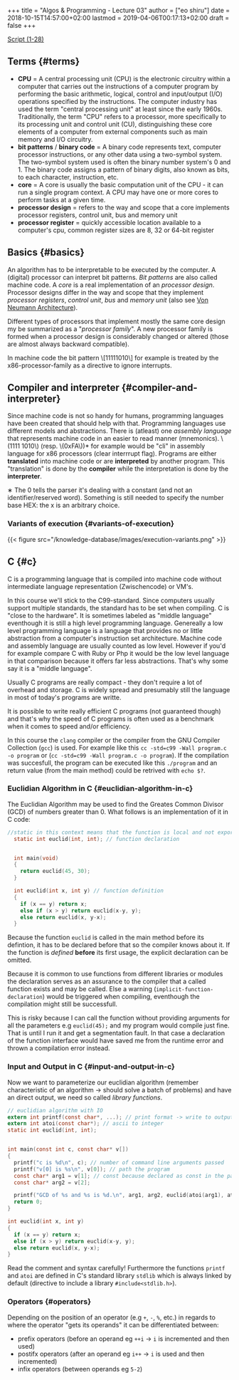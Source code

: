 +++
title = "Algos & Programming - Lecture 03"
author = ["eo shiru"]
date = 2018-10-15T14:57:00+02:00
lastmod = 2019-04-06T00:17:13+02:00
draft = false
+++

[Script (1-28)](https://osg.informatik.tu-chemnitz.de/lehre/aup/aup-02-IntroProgrammiersprachen-handout%5Fde.pdf)


## Terms {#terms}

-   **CPU** = A central processing unit (CPU) is the electronic circuitry within a computer that carries out the instructions of a computer program by performing the basic arithmetic, logical, control and input/output (I/O) operations specified by the instructions. The computer industry has used the term "central processing unit" at least since the early 1960s. Traditionally, the term "CPU" refers to a processor, more specifically to its processing unit and control unit (CU), distinguishing these core elements of a computer from external components such as main memory and I/O circuitry.
-   **bit patterns** / **binary code** = A binary code represents text, computer processor instructions, or any other data using a two-symbol system. The two-symbol system used is often the binary number system's 0 and 1. The binary code assigns a pattern of binary digits, also known as bits, to each character, instruction, etc.
-   **core** = A core is usually the basic computation unit of the CPU - it can run a single program context. A CPU may have one or more cores to perform tasks at a given time.
-   **processor design** = refers to the way and scope that a core implements processor registers, control unit,  bus and  memory unit
-   **processor register** = quickly accessible location available to a computer's cpu, common register sizes are 8, 32 or 64-bit register


## Basics {#basics}

An algorithm has to be interpretable to be executed by the computer. A (digital) processor can interpret bit patterns. _Bit patterns_ are also called machine code. A _core_ is a real implementation of an _processor design_. Processor designs differ in the way and scope that they implement _processor registers_, _control unit_,  _bus_ and  _memory unit_ (also see [Von Neumann Architecture](https://en.wikipedia.org/wiki/Von%5FNeumann%5Farchitecture)).

Different types of processors that implement mostly the same core design my be summarized as a "_processor family_". A new processor family is formed when a processor design is considerably changed or altered (those are almost always backward compatible).

In machine code the bit pattern \\[11111010\\] for example is treated by the x86-processor-family as a directive to ignore interrupts.


## Compiler and interpreter {#compiler-and-interpreter}

Since machine code is not so handy for humans, programming languages have been created that should help with that. Programming languages use different models and abstractions. There is (atleast) one _assembly language_ that represents machine code in an easier to read manner (mnemonics). \\(1111 1010\\) (resp. \\(0xFA\\))\* for example would be "cli" in assembly language for x86 processors (clear interrrupt flag). Programs are either **translated** into machine code or are **interpreted** by another program. This "translation" is done by the **compiler** while the interpretation is done by the **interpreter**.

&lowast; The 0 tells the parser it's dealing with a constant (and not an identifier/reserved word). Something is still needed to specify the number base HEX: the x is an arbitrary choice.


### Variants of execution {#variants-of-execution}

{{< figure src="/knowledge-database/images/execution-variants.png" >}}


## C {#c}

C is a programming language that is compiled into machine code without intermediate language representation (Zwischencode) or VM's.

In this course we'll stick to the C99-standard. Since computers usually support multiple standards, the standard has to be set when compiling. C is "close to the hardware". It is sometimes labeled as "middle language" eventhough it is still a high level programming language. Genereally a low level programming language is a language that provides no or little abstraction from a computer's instruction set architecture. Machine code and assembly language are usually counted as low level. However if you'd for example compare C with Ruby or Php it would be the low level language in that comparison because it offers far less abstractions. That's why some say it is a "middle language".

Usually C programs are really compact - they don't require a lot of overhead and storage. C is widely spread and presumably still the language in most of today's programs are writte.

It is possible to write really efficient C programs (not guaranteed though) and that's why the speed of C programs is often used as a benchmark when it comes to speed and/or efficiency.

In this course the `clang` compiler or the compiler from the GNU Compiler Collection (`gcc`) is used. For example like this `cc -std=c99 -Wall program.c -o program` or (`cc -std=c99 -Wall program.c -o program`). If the compilation was succesfull, the program can be executed like this `./program` and an return value (from the main method) could be retrived with `echo $?`.


### Euclidian Algorithm in C {#euclidian-algorithm-in-c}

The Euclidian Algorithm may be used to find the Greates Common Divisor (GCD) of numbers greater than 0. What follows is an implementation of it in C code:

```C
//static in this context means that the function is local and not exported to other modules
  static int euclid(int, int); // function declaration


  int main(void)
  {
    return euclid(45, 30);
  }

  int euclid(int x, int y) // function definition
  {
    if (x == y) return x;
    else if (x > y) return euclid(x-y, y);
    else return euclid(x, y-x);
  }
```

Because the function `euclid` is called in the main method before its defintion, it has to be declared before that so the compiler knows about it. If the function is _defined_ **before** its first usage, the explicit declaration can be omitted.

Because it is common to use functions from different libraries or modules the declaration serves as an assurance to the compiler that a called function exists and may be called. Else a warning (`implicit-function-declaration`) would be triggered when compiling, eventhough the compilation might still be successfull.

This is risky because I can call the function without providing arguments for all the  parameters e.g `euclid(45);` and my program would compile just fine. That is until I run it and get a segmentation fault. In that case a declaration of the function interface would have saved me from the runtime error and thrown a compilation error instead.


### Input and Output in C {#input-and-output-in-c}

Now we want to parameterize our euclidian algorithm (remember characteristic of an algorithm &rarr; should solve a batch of problems) and have an direct output, we need so called _library functions_.

```C
// euclidian algorithm with IO
extern int printf(const char*, ...); // print format -> write to output
extern int atoi(const char*); // ascii to integer
static int euclid(int, int);


int main(const int c, const char* v[])
{
  printf("c is %d\n", c); // number of command line arguments passed
  printf("v[0] is %s\n", v[0]); // path the program
  const char* arg1 = v[1]; // const because declared as const in the parameter list
  const char* arg2 = v[2];

  printf("GCD of %s and %s is %d.\n", arg1, arg2, euclid(atoi(arg1), atoi(arg2))); // formatter "%s" expects char*
  return 0;
}

int euclid(int x, int y)
{
  if (x == y) return x;
  else if (x > y) return euclid(x-y, y);
  else return euclid(x, y-x);
}
```

Read the comment and syntax carefully! Furthermore the functions `printf` and `atoi` are defined in C's standard library `stdlib` which is always linked by default (directive to include a library `#include<stdlib.h>`).


### Operators {#operators}

Depending on the position of an operator (e.g `+`, `-`, `%`, etc.) in regards to where the operator "gets its operands" it can be differentiated between:

-   prefix operators (before an operand eg `++i` &rarr; `i` is incremented and then used)
-   postifx operators (after an operand eg `i++` &rarr; `i` is used and then incremented)
-   infix operators (between operands eg `5-2`)
